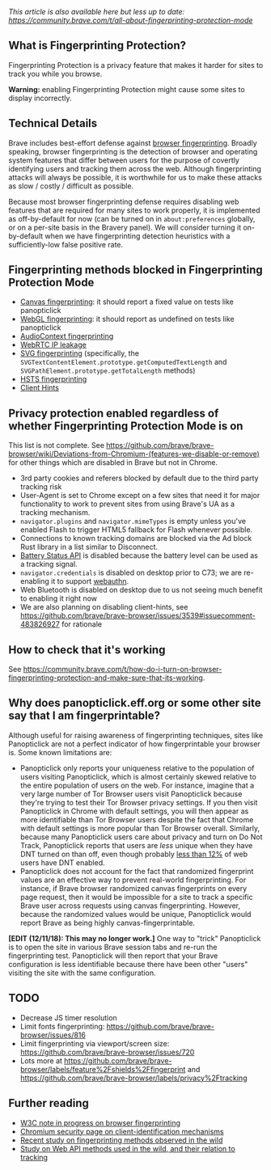 *This article is also available here but less up to date: https://community.brave.com/t/all-about-fingerprinting-protection-mode*

## What is Fingerprinting Protection?

Fingerprinting Protection is a privacy feature that makes it harder for sites to track you while you browse.

**Warning:** enabling Fingerprinting Protection might cause some sites to display incorrectly.

## Technical Details

Brave includes best-effort defense against [browser fingerprinting](https://www.torproject.org/projects/torbrowser/design/#fingerprinting-linkability). Broadly speaking, browser fingerprinting is the detection of browser and operating system features that differ between users for the purpose of covertly identifying users and tracking them across the web. Although fingerprinting attacks will always be possible, it is worthwhile for us to make these attacks as slow / costly / difficult as possible.

Because most browser fingerprinting defense requires disabling web features that are required for many sites to work properly, it is implemented as off-by-default for now (can be turned on in `about:preferences` globally, or on a per-site basis in the Bravery panel). We will consider turning it on-by-default when we have fingerprinting detection heuristics with a sufficiently-low false positive rate.

## Fingerprinting methods blocked in Fingerprinting Protection Mode

* [Canvas fingerprinting](https://www.browserleaks.com/canvas): it should report a fixed value on tests like panopticlick
* [WebGL fingerprinting](https://amiunique.org/faq): it should report as undefined on tests like panopticlick
* [AudioContext fingerprinting](https://audiofingerprint.openwpm.com/)
* [WebRTC IP leakage](https://github.com/brave/browser-laptop/issues/260)
* [SVG fingerprinting](https://github.com/brave/browser-laptop/issues/10288) (specifically, the `SVGTextContentElement.prototype.getComputedTextLength` and `SVGPathElement.prototype.getTotalLength` methods)
* [HSTS fingerprinting](https://github.com/brave/brave-browser/issues/3419)
* [Client Hints](https://github.com/brave/brave-browser/issues/3539)


## Privacy protection enabled regardless of whether Fingerprinting Protection Mode is on

This list is not complete. See https://github.com/brave/brave-browser/wiki/Deviations-from-Chromium-(features-we-disable-or-remove) for other things which are disabled in Brave but not in Chrome.

* 3rd party cookies and referers blocked by default due to the third party tracking risk
* User-Agent is set to Chrome except on a few sites that need it for major functionality to work to prevent sites from using Brave's UA as a tracking mechanism.
* `navigator.plugins` and `navigator.mimeTypes` is empty unless you've enabled Flash to trigger HTML5 fallback for Flash whenever possible.
* Connections to known tracking domains are blocked via the Ad block Rust library in a list similar to Disconnect.
* [Battery Status API](https://github.com/brave/browser-laptop/issues/1885) is disabled because the battery level can be used as a tracking signal.
* `navigator.credentials` is disabled on desktop prior to C73; we are re-enabling it to support [webauthn](https://hacks.mozilla.org/2018/01/using-hardware-token-based-2fa-with-the-webauthn-api/).
* Web Bluetooth is disabled on desktop due to us not seeing much benefit to enabling it right now
* We are also planning on disabling client-hints, see https://github.com/brave/brave-browser/issues/3539#issuecomment-483826927 for rationale

## How to check that it's working

See https://community.brave.com/t/how-do-i-turn-on-browser-fingerprinting-protection-and-make-sure-that-its-working.

## Why does panopticlick.eff.org or some other site say that I am fingerprintable?

Although useful for raising awareness of fingerprinting techniques, sites like Panopticlick are not a perfect indicator of how fingerprintable your browser is. Some known limitations are:

* Panopticlick only reports your uniqueness relative to the population of users visiting Panopticlick, which is almost certainly skewed relative to the entire population of users on the web. For instance, imagine that a very large number of Tor Browser users visit Panopticlick because they're trying to test their Tor Browser privacy settings. If you then visit Panopticlick in Chrome with default settings, you will then appear as more identifiable than Tor Browser users despite the fact that Chrome with default settings is more popular than Tor Browser overall. Similarly, because many Panopticlick users care about privacy and turn on Do Not Track, Panopticlick reports that users are *less* unique when they have DNT turned on than off, even though probably [less than 12%](https://blog.mozilla.org/netpolicy/2013/05/03/mozillas-new-do-not-track-dashboard-firefox-users-continue-to-seek-out-and-enable-dnt/) of web users have DNT enabled.
* Panopticlick does not account for the fact that randomized fingerprint values are an effective way to prevent real-world fingerprinting. For instance, if Brave browser randomized canvas fingerprints on every page request, then it would be impossible for a site to track a specific Brave user across requests using canvas fingerprinting. However, because the randomized values would be unique, Panopticlick would report Brave as being highly canvas-fingerprintable.

**[EDIT (12/11/18): This may no longer work.]** One way to "trick" Panopticlick is to open the site in various Brave session tabs and re-run the fingerprinting test. Panopticlick will then report that your Brave configuration is less identifiable because there have been other "users" visiting the site with the same configuration.

## TODO

* Decrease JS timer resolution
* Limit fonts fingerprinting: https://github.com/brave/brave-browser/issues/816
* Limit fingerprinting via viewport/screen size: https://github.com/brave/brave-browser/issues/720
* Lots more at https://github.com/brave/brave-browser/labels/feature%2Fshields%2Ffingerprint and https://github.com/brave/brave-browser/labels/privacy%2Ftracking

## Further reading
* [W3C note in progress on browser fingerprinting](https://w3c.github.io/fingerprinting-guidance/)
* [Chromium security page on client-identification mechanisms](https://sites.google.com/a/chromium.org/dev/Home/chromium-security/client-identification-mechanisms)
* [Recent study on fingerprinting methods observed in the wild](http://randomwalker.info/publications/OpenWPM_1_million_site_tracking_measurement.pdf)
* [Study on Web API methods used in the wild, and their relation to tracking](https://www.cs.uic.edu/%7Epsnyder/static/papers/Browser_Feature_Usage_on_the_Modern_Web.pdf)